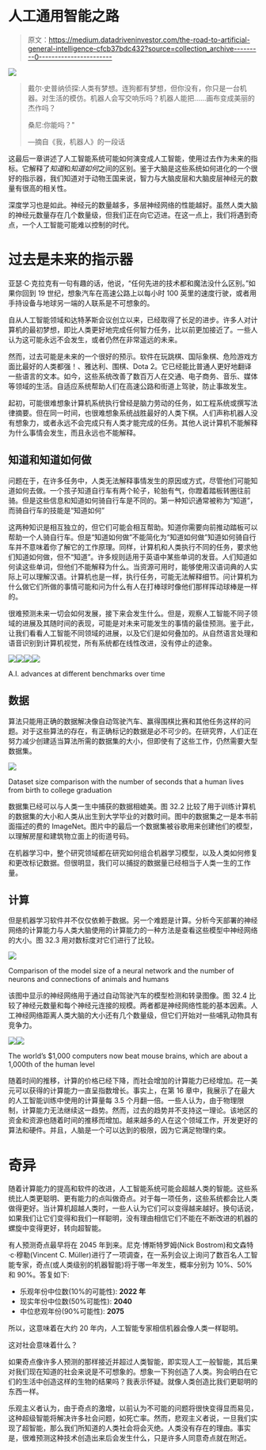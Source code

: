 # 人工通用智能之路

> 原文：<https://medium.datadriveninvestor.com/the-road-to-artificial-general-intelligence-cfcb37bdc432?source=collection_archive---------0----------------------->

![](img/6a3db460f658e4a9534bec1df7af8314.png)

> 戴尔·史普纳侦探:人类有梦想。连狗都有梦想，但你没有，你只是一台机器。对生活的模仿。机器人会写交响乐吗？机器人能把……画布变成美丽的杰作吗？
> 
> 桑尼:你能吗？"
> 
> —摘自《我，机器人》的一段话

这最后一章讲述了人工智能系统可能如何演变成人工智能，使用过去作为未来的指标。它解释了*知道*和*知道如何*之间的区别。鉴于大脑是这些系统如何进化的一个很好的指示器，我们知道对于动物王国来说，智力与大脑皮层和大脑皮层神经元的数量有很高的相关性。

深度学习也是如此。神经元的数量越多，多层神经网络的性能越好。虽然人类大脑的神经元数量存在几个数量级，但我们正在向它迈进。在这一点上，我们将遇到奇点，一个人工智能可能难以控制的时代。

# 过去是未来的指示器

亚瑟·C·克拉克有一句有趣的话，他说，“任何先进的技术都和魔法没什么区别。”如果你回到 19 世纪，想象汽车在高速公路上以每小时 100 英里的速度行驶，或者用手持设备与地球另一端的人联系是不可想象的。

自从人工智能领域和达特茅斯会议创立以来，已经取得了长足的进步。许多人对计算机的最初梦想，即比人类更好地完成任何智力任务，比以前更加接近了。一些人认为这可能永远不会发生，或者仍然在非常遥远的未来。

然而，过去可能是未来的一个很好的预示。软件在玩跳棋、国际象棋、危险游戏方面比最好的人类都强！、雅达利、围棋、Dota 2。它已经能比普通人更好地翻译一些语言的文本。如今，这些系统改善了数百万人在交通、电子商务、音乐、媒体等领域的生活。自适应系统帮助人们在高速公路和街道上驾驶，防止事故发生。

起初，可能很难想象计算机系统执行曾经是脑力劳动的任务，如工程系统或撰写法律摘要。但在同一时间，也很难想象系统战胜最好的人类下棋。人们声称机器人没有想象力，或者永远不会完成只有人类才能完成的任务。其他人说计算机不能解释为什么事情会发生，而且永远也不能解释。

## 知道和知道如何做

问题在于，在许多任务中，人类无法解释事情发生的原因或方式，尽管他们可能知道如何去做。一个孩子知道自行车有两个轮子，轮胎有气，你蹬着踏板转圈往前骑。但是这些信息和知道如何骑自行车是不同的。第一种知识通常被称为“知道”，而骑自行车的技能是“知道如何”

这两种知识是相互独立的，但它们可能会相互帮助。知道你需要向前推动踏板可以帮助一个人骑自行车。但是“知道如何做”不能简化为“知道如何做”知道如何骑自行车并不意味着你了解它的工作原理。同样，计算机和人类执行不同的任务，要求他们知道如何做，但不“知道”。许多规则适用于英语中某些单词的发音。人们知道如何读这些单词，但他们不能解释为什么。当资源可用时，能够使用汉语词典的人实际上可以理解汉语。计算机也是一样，执行任务，可能无法解释细节。问计算机为什么做它们所做的事情可能和问为什么有人在打棒球时像他们那样挥动球棒是一样的。

很难预测未来一切会如何发展，接下来会发生什么。但是，观察人工智能不同子领域的进展及其随时间的表现，可能是对未来可能发生的事情的最佳预测。鉴于此，让我们看看人工智能不同领域的进展，以及它们是如何叠加的。从自然语言处理和语音识别到计算机视觉，所有系统都在线性改进，没有停止的迹象。

![](img/ec130a3e5af5e201ed7496b2a735deab.png)![](img/0953d40dbce7a44ce3999cd6a4f27e53.png)![](img/0b3b43e25e16ce4ff27708cec2f1fd77.png)![](img/a3d0bc77150ad05e0fbd0b788c0765d4.png)

A.I. advances at different benchmarks over time

## 数据

算法只能用正确的数据解决像自动驾驶汽车、赢得围棋比赛和其他任务这样的问题。对于这些算法的存在，有正确标记的数据是必不可少的。在研究界，人们正在努力减少创建适当算法所需的数据集的大小，但即使有了这些工作，仍然需要大型数据集。

![](img/f139d05369d23a1d6a0ff1d7f3d9fdf5.png)

Dataset size comparison with the number of seconds that a human lives from birth to college graduation

数据集已经可以与人类一生中捕获的数据相媲美。图 32.2 比较了用于训练计算机的数据集的大小和人类从出生到大学毕业的对数时间。图中的数据集之一是本书前面描述的费的 ImageNet。图片中的最后一个数据集被谷歌用来创建他们的模型，以理解房屋和建筑物立面上的街道号码。

在机器学习中，整个研究领域都在研究如何组合机器学习模型，以及人类如何修复和更改标记数据。但很明显，我们可以捕捉的数据量已经相当于人类一生的工作量。

## 计算

但是机器学习软件并不仅仅依赖于数据。另一个难题是计算。分析今天部署的神经网络的计算能力与人类大脑使用的计算能力的一种方法是查看这些模型中神经网络的大小。图 32.3 用对数标度对它们进行了比较。

![](img/06ecedb5c16aac4c31d6c74f7a626edc.png)

Comparison of the model size of a neural network and the number of neurons and connections of animals and humans

该图中显示的神经网络用于通过自动驾驶汽车的模型检测和转录图像。图 32.4 比较了神经元数量和每个神经元连接的规模。两者都是神经网络性能的基本因素。人工神经网络距离人类大脑的大小还有几个数量级，但它们开始对一些哺乳动物具有竞争力。

![](img/06ce55c5908a6f17bf84030d91f6208b.png)![](img/a7fcd6c1a317689aaa361ea0e9398ff2.png)

The world’s $1,000 computers now beat mouse brains, which are about a 1,000th of the human level

随着时间的推移，计算的价格已经下降，而社会增加的计算能力已经增加。花一美元可以获得的计算能力一直呈指数增长。事实上，在第 16 章中，我展示了在最大的人工智能训练中使用的计算量每 3.5 个月翻一倍。一些人认为，由于物理限制，计算能力无法继续这一趋势。然而，过去的趋势并不支持这一理论。该地区的资金和资源也随着时间的推移而增加。越来越多的人在这个领域工作，开发更好的算法和硬件。并且，人脑是一个可以达到的极限，因为它满足物理约束。

# 奇异

随着计算能力的提高和软件的改进，人工智能系统可能会超越人类的智能。这些系统比人类更聪明、更有能力的点叫做奇点。对于每一项任务，这些系统都会比人类做得更好。当计算机超越人类时，一些人认为它们可以变得越来越好。换句话说，如果我们让它们变得和我们一样聪明，没有理由相信它们不能在不断改进的机器的螺旋中变得更好，转向超智能。

有人预测奇点最早将在 2045 年到来。尼克·博斯特罗姆(Nick Bostrom)和文森特·c·穆勒(Vincent C. Müller)进行了一项调查，在一系列会议上询问了数百名人工智能专家，奇点(或人类级别的机器智能)将于哪一年发生，概率分别为 10%、50%和 90%。答复如下:

*   乐观年份中位数(10%的可能性): **2022 年**
*   现实年份中位数(50%可能性): **2040**
*   中位悲观年份(90%可能性): **2075**

所以，这意味着在大约 20 年内，人工智能专家相信机器会像人类一样聪明。

这对社会意味着什么？

如果奇点像许多人预测的那样接近并超过人类智能，即实现人工一般智能，其后果对我们现在知道的社会来说是不可想象的。想象一下狗创造了人类。狗会明白在它们的生活中创造这样的生物的结果吗？我表示怀疑。就像人类创造比我们更聪明的东西一样。

乐观主义者认为，由于奇点的激增，以前认为不可能的问题将很快变得显而易见，这种超级智能将解决许多社会问题，如死亡率。然而，悲观主义者说，一旦我们实现了超智能，那么我们所知道的人类社会将会灭绝。人类没有存在的理由。事实是，很难预测这种技术创造出来后会发生什么，只是许多人同意奇点就在附近。